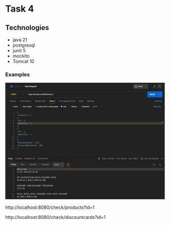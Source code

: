 # Task 4

## Technologies
- java 21
- postgresql
- junit 5
- mockito
- Tomcat 10

### Examples

![img.png](img.png)

http://localhost:8080/check/products?id=1

http://localhost:8080/check/discountcards?id=1
